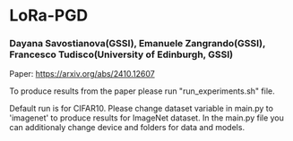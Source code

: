 # LoRa-PGD

### Dayana Savostianova(GSSI), Emanuele Zangrando(GSSI), Francesco Tudisco(University of Edinburgh, GSSI)

Paper: https://arxiv.org/abs/2410.12607

To produce results from the paper please run "run_experiments.sh" file.

Default run is for CIFAR10. Please change dataset variable in main.py to 'imagenet' to produce results for ImageNet dataset.
In the main.py file you can additionaly change device and folders for data and models.
